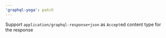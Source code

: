 ```yaml
---
'graphql-yoga': patch
---
```


Support `application/graphql-response+json` as `Accept`ed content type for the response
